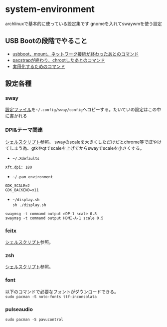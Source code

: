 # system-environment
archlinuxで基本的に使っている設定集です
gnomeを入れてswaywmを使う設定

## USB Bootの段階でやること
* [usbboot、mount、ネットワーク接続が終わったあとのコマンド](first/first.sh)
* [pacstrapが終わり、chrootしたあとのコマンド](first/first_2.sh)
* [実用化するためのコマンド](first/second.sh)

## 設定各種
### sway
[設定ファイル](sway/config)を`~/.config/sway/config`へコピーする。たいていの設定はこの中に書かれる
### DPI&テーマ関連
[シェルスクリプト](theme.sh)参照。
swayのscaleを大きくしただけだとchrome等でぼやけてしまう為、gtkやqtでscaleを上げてからswayでscaleを小さくする。
* `~/.Xdefaults`
```
Xft.dpi: 180
```
* `~/.pam_environment`
```
GDK_SCALE=2
GDK_BACKEND=x11
```
* `~/display.sh`  
`sh ./display.sh`
```
swaymsg -t command output eDP-1 scale 0.8
swaymsg -t command output HDMI-A-1 scale 0.5
```

### fcitx
[シェルスクリプト](fcitx.sh)参照。

### zsh
[シェルスクリプト](zsh.sh)参照。

### font
以下のコマンドで必要なフォントがダウンロードできる。  
`sudo pacman -S noto-fonts ttf-inconsolata`

### pulseaudio
`sudo pacman -S pavucontrol`